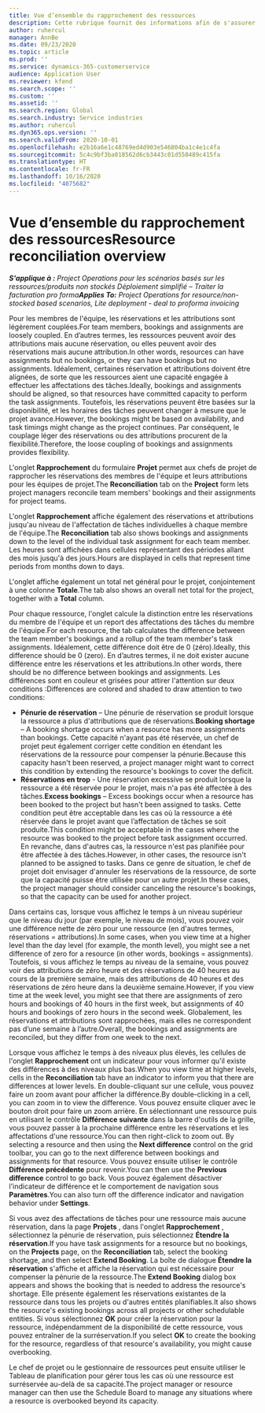 ```yaml
---
title: Vue d’ensemble du rapprochement des ressources
description: Cette rubrique fournit des informations afin de s'assurer que les réservations et les attributions de projet sont alignées.
author: ruhercul
manager: AnnBe
ms.date: 09/23/2020
ms.topic: article
ms.prod: ''
ms.service: dynamics-365-customerservice
audience: Application User
ms.reviewer: kfend
ms.search.scope: ''
ms.custom: ''
ms.assetid: ''
ms.search.region: Global
ms.search.industry: Service industries
ms.author: ruhercul
ms.dyn365.ops.version: ''
ms.search.validFrom: 2020-10-01
ms.openlocfilehash: e2b16a6e1c48769ed4d903e546804ba1c4e1c4fa
ms.sourcegitcommit: 5c4c9bf3ba018562d6cb3443c01d550489c415fa
ms.translationtype: HT
ms.contentlocale: fr-FR
ms.lasthandoff: 10/16/2020
ms.locfileid: "4075682"
---
```

# <a name="resource-reconciliation-overview"></a><span data-ttu-id="ee0e1-103">Vue d’ensemble du rapprochement des ressources</span><span class="sxs-lookup"><span data-stu-id="ee0e1-103">Resource reconciliation overview</span></span>

<span data-ttu-id="ee0e1-104">_**S'applique à :** Project Operations pour les scénarios basés sur les ressources/produits non stockés Déploiement simplifié – Traiter la facturation pro forma_</span><span class="sxs-lookup"><span data-stu-id="ee0e1-104">_**Applies To:** Project Operations for resource/non-stocked based scenarios, Lite deployment - deal to proforma invoicing_</span></span>

<span data-ttu-id="ee0e1-105">Pour les membres de l'équipe, les réservations et les attributions sont légèrement couplées.</span><span class="sxs-lookup"><span data-stu-id="ee0e1-105">For team members, bookings and assignments are loosely coupled.</span></span> <span data-ttu-id="ee0e1-106">En d’autres termes, les ressources peuvent avoir des attributions mais aucune réservation, ou elles peuvent avoir des réservations mais aucune attribution.</span><span class="sxs-lookup"><span data-stu-id="ee0e1-106">In other words, resources can have assignments but no bookings, or they can have bookings but no assignments.</span></span> <span data-ttu-id="ee0e1-107">Idéalement, certaines réservation et attributions doivent être alignées, de sorte que les ressources aient une capacité engagée à effectuer les affectations des tâches.</span><span class="sxs-lookup"><span data-stu-id="ee0e1-107">Ideally, bookings and assignments should be aligned, so that resources have committed capacity to perform the task assignments.</span></span> <span data-ttu-id="ee0e1-108">Toutefois, les réservations peuvent être basées sur la disponibilité, et les horaires des tâches peuvent changer à mesure que le projet avance.</span><span class="sxs-lookup"><span data-stu-id="ee0e1-108">However, the bookings might be based on availability, and task timings might change as the project continues.</span></span> <span data-ttu-id="ee0e1-109">Par conséquent, le couplage léger des réservations ou des attributions procurent de la flexibilité.</span><span class="sxs-lookup"><span data-stu-id="ee0e1-109">Therefore, the loose coupling of bookings and assignments provides flexibility.</span></span>

<span data-ttu-id="ee0e1-110">L'onglet **Rapprochement** du formulaire **Projet** permet aux chefs de projet de rapprocher les réservations des membres de l'équipe et leurs attributions pour les équipes de projet.</span><span class="sxs-lookup"><span data-stu-id="ee0e1-110">The **Reconciliation** tab on the **Project** form lets project managers reconcile team members' bookings and their assignments for project teams.</span></span>

<span data-ttu-id="ee0e1-111">L'onglet **Rapprochement** affiche également des réservations et attributions jusqu'au niveau de l'affectation de tâches individuelles à chaque membre de l'équipe.</span><span class="sxs-lookup"><span data-stu-id="ee0e1-111">The **Reconciliation** tab also shows bookings and assignments down to the level of the individual task assignment for each team member.</span></span> <span data-ttu-id="ee0e1-112">Les heures sont affichées dans cellules représentant des périodes allant des mois jusqu'à des jours.</span><span class="sxs-lookup"><span data-stu-id="ee0e1-112">Hours are displayed in cells that represent time periods from months down to days.</span></span>

<span data-ttu-id="ee0e1-113">L'onglet affiche également un total net général pour le projet, conjointement à une colonne **Totale**.</span><span class="sxs-lookup"><span data-stu-id="ee0e1-113">The tab also shows an overall net total for the project, together with a **Total** column.</span></span>

<span data-ttu-id="ee0e1-114">Pour chaque ressource, l'onglet calcule la distinction entre les réservations du membre de l'équipe et un report des affectations des tâches du membre de l'équipe.</span><span class="sxs-lookup"><span data-stu-id="ee0e1-114">For each resource, the tab calculates the difference between the team member's bookings and a rollup of the team member's task assignments.</span></span> <span data-ttu-id="ee0e1-115">Idéalement, cette différence doit être de 0 (zéro).</span><span class="sxs-lookup"><span data-stu-id="ee0e1-115">Ideally, this difference should be 0 (zero).</span></span> <span data-ttu-id="ee0e1-116">En d’autres termes, il ne doit exister aucune différence entre les réservations et les attributions.</span><span class="sxs-lookup"><span data-stu-id="ee0e1-116">In other words, there should be no difference between bookings and assignments.</span></span> <span data-ttu-id="ee0e1-117">Les différences sont en couleur et grisées pour attirer l'attention sur deux conditions :</span><span class="sxs-lookup"><span data-stu-id="ee0e1-117">Differences are colored and shaded to draw attention to two conditions:</span></span>

- <span data-ttu-id="ee0e1-118">**Pénurie de réservation** – Une pénurie de réservation se produit lorsque la ressource a plus d'attributions que de réservations.</span><span class="sxs-lookup"><span data-stu-id="ee0e1-118">**Booking shortage** – A booking shortage occurs when a resource has more assignments than bookings.</span></span> <span data-ttu-id="ee0e1-119">Cette capacité n'ayant pas été réservée, un chef de projet peut également corriger cette condition en étendant les réservations de la ressource pour compenser la pénurie.</span><span class="sxs-lookup"><span data-stu-id="ee0e1-119">Because this capacity hasn't been reserved, a project manager might want to correct this condition by extending the resource's bookings to cover the deficit.</span></span>
- <span data-ttu-id="ee0e1-120">**Réservations en trop** - Une réservation excessive se produit lorsque la ressource a été réservée pour le projet, mais n'a pas été affectée à des tâches.</span><span class="sxs-lookup"><span data-stu-id="ee0e1-120">**Excess bookings** – Excess bookings occur when a resource has been booked to the project but hasn't been assigned to tasks.</span></span> <span data-ttu-id="ee0e1-121">Cette condition peut être acceptable dans les cas où la ressource a été réservée dans le projet avant que l’affectation de tâches se soit produite.</span><span class="sxs-lookup"><span data-stu-id="ee0e1-121">This condition might be acceptable in the cases where the resource was booked to the project before task assignment occurred.</span></span> <span data-ttu-id="ee0e1-122">En revanche, dans d'autres cas, la ressource n'est pas planifiée pour être affectée à des tâches.</span><span class="sxs-lookup"><span data-stu-id="ee0e1-122">However, in other cases, the resource isn't planned to be assigned to tasks.</span></span> <span data-ttu-id="ee0e1-123">Dans ce genre de situation, le chef de projet doit envisager d'annuler les réservations de la ressource, de sorte que la capacité puisse être utilisée pour un autre projet.</span><span class="sxs-lookup"><span data-stu-id="ee0e1-123">In these cases, the project manager should consider canceling the resource's bookings, so that the capacity can be used for another project.</span></span>

<span data-ttu-id="ee0e1-124">Dans certains cas, lorsque vous affichez le temps à un niveau supérieur que le niveau du jour (par exemple, le niveau de mois), vous pouvez voir une différence nette de zéro pour une ressource (en d'autres termes, réservations = attributions).</span><span class="sxs-lookup"><span data-stu-id="ee0e1-124">In some cases, when you view time at a higher level than the day level (for example, the month level), you might see a net difference of zero for a resource (in other words, bookings = assignments).</span></span> <span data-ttu-id="ee0e1-125">Toutefois, si vous affichez le temps au niveau de la semaine, vous pouvez voir des attributions de zéro heure et des réservations de 40 heures au cours de la première semaine, mais des attributions de 40 heures et des réservations de zéro heure dans la deuxième semaine.</span><span class="sxs-lookup"><span data-stu-id="ee0e1-125">However, if you view time at the week level, you might see that there are assignments of zero hours and bookings of 40 hours in the first week, but assignments of 40 hours and bookings of zero hours in the second week.</span></span> <span data-ttu-id="ee0e1-126">Globalement, les réservations et attributions sont rapprochées, mais elles ne correspondent pas d’une semaine à l’autre.</span><span class="sxs-lookup"><span data-stu-id="ee0e1-126">Overall, the bookings and assignments are reconciled, but they differ from one week to the next.</span></span>

<span data-ttu-id="ee0e1-127">Lorsque vous affichez le temps à des niveaux plus élevés, les cellules de l'onglet **Rapprochement** ont un indicateur pour vous informer qu'il existe des différences à des niveaux plus bas.</span><span class="sxs-lookup"><span data-stu-id="ee0e1-127">When you view time at higher levels, cells in the **Reconciliation** tab have an indicator to inform you that there are differences at lower levels.</span></span> <span data-ttu-id="ee0e1-128">En double-cliquant sur une cellule, vous pouvez faire un zoom avant pour afficher la différence.</span><span class="sxs-lookup"><span data-stu-id="ee0e1-128">By double-clicking in a cell, you can zoom in to view the difference.</span></span> <span data-ttu-id="ee0e1-129">Vous pouvez ensuite cliquer avec le bouton droit pour faire un zoom arrière. En sélectionnant une ressource puis en utilisant le contrôle **Différence suivante** dans la barre d'outils de la grille, vous pouvez passer à la prochaine différence entre les réservations et les affectations d'une ressource.</span><span class="sxs-lookup"><span data-stu-id="ee0e1-129">You can then right-click to zoom out. By selecting a resource and then using the **Next difference** control on the grid toolbar, you can go to the next difference between bookings and assignments for that resource.</span></span> <span data-ttu-id="ee0e1-130">Vous pouvez ensuite utiliser le contrôle **Différence précédente** pour revenir.</span><span class="sxs-lookup"><span data-stu-id="ee0e1-130">You can then use the **Previous difference** control to go back.</span></span> <span data-ttu-id="ee0e1-131">Vous pouvez également désactiver l'indicateur de différence et le comportement de navigation sous **Paramètres**.</span><span class="sxs-lookup"><span data-stu-id="ee0e1-131">You can also turn off the difference indicator and navigation behavior under **Settings**.</span></span>


<span data-ttu-id="ee0e1-132">Si vous avez des affectations de tâches pour une ressource mais aucune réservation, dans la page **Projets** , dans l'onglet **Rapprochement** , sélectionnez la pénurie de réservation, puis sélectionnez **Étendre la réservation**.</span><span class="sxs-lookup"><span data-stu-id="ee0e1-132">If you have task assignments for a resource but no bookings, on the **Projects** page, on the **Reconciliation** tab, select the booking shortage, and then select **Extend Booking**.</span></span> <span data-ttu-id="ee0e1-133">La boîte de dialogue **Étendre la réservation** s'affiche et affiche la réservation qui est nécessaire pour compenser la pénurie de la ressource.</span><span class="sxs-lookup"><span data-stu-id="ee0e1-133">The **Extend Booking** dialog box appears and shows the booking that is needed to address the resource's shortage.</span></span> <span data-ttu-id="ee0e1-134">Elle présente également les réservations existantes de la ressource dans tous les projets ou d'autres entités planifiables.</span><span class="sxs-lookup"><span data-stu-id="ee0e1-134">It also shows the resource's existing bookings across all projects or other schedulable entities.</span></span> <span data-ttu-id="ee0e1-135">Si vous sélectionnez **OK** pour créer la réservation pour la ressource, indépendamment de la disponibilité de cette ressource, vous pouvez entraîner de la surréservation.</span><span class="sxs-lookup"><span data-stu-id="ee0e1-135">If you select **OK** to create the booking for the resource, regardless of that resource's availability, you might cause overbooking.</span></span>

<span data-ttu-id="ee0e1-136">Le chef de projet ou le gestionnaire de ressources peut ensuite utiliser le Tableau de planification pour gérer tous les cas où une ressource est surréservée au-delà de sa capacité.</span><span class="sxs-lookup"><span data-stu-id="ee0e1-136">The project manager or resource manager can then use the Schedule Board to manage any situations where a resource is overbooked beyond its capacity.</span></span>

